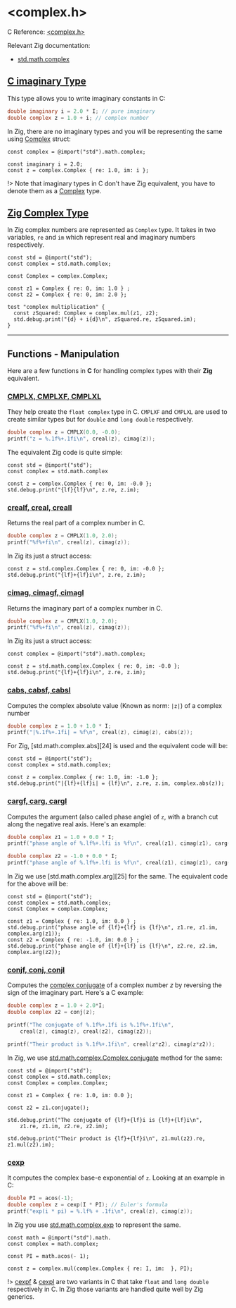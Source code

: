 # \<complex.h\>

C Reference: [\<complex.h\>][0]

Relevant Zig documentation:
- [std.math.complex][20]

## [C imaginary Type][1]

This type allows you to write imaginary constants in C:

```c
double imaginary i = 2.0 * I; // pure imaginary
double complex z = 1.0 + i; // complex number
```

In Zig, there are no imaginary types and you will be representing
the same using [Complex](#zig-complex-type) struct:

```zig
const complex = @import("std").math.complex;

const imaginary i = 2.0;
const z = complex.Complex { re: 1.0, im: i };
```

!>  Note that imaginary types in C don't have Zig equivalent, you have to denote them as
a [Complex](#zig-complex-type) type.


## [Zig Complex Type][21]

In Zig complex numbers are represented as `Complex` type.
It takes in two variables, `re` and `im` which represent real and imaginary
numbers respectively.

```zig
const std = @import("std");
const complex = std.math.complex;

const Complex = complex.Complex;

const z1 = Complex { re: 0, im: 1.0 } ;
const z2 = Complex { re: 0, im: 2.0 };

test "complex multiplication" {
  const zSquared: Complex = complex.mul(z1, z2);
  std.debug.print("{d} + i{d}\n", zSquared.re, zSquared.im);
}
```
---

## Functions - Manipulation

Here are a few functions in __C__ for handling complex types with their __Zig__ equivalent. 

### [CMPLX, CMPLXF, CMPLXL][2]

They help create the `float complex` type in C. `CMPLXF` and `CMPLXL` are used to create
similar types but for `double` and `long double` respectively.

```c
double complex z = CMPLX(0.0, -0.0);
printf("z = %.1f%+.1fi\n", creal(z), cimag(z));
```
The equivalent Zig code is quite simple:

```zig
const std = @import("std");
const complex = std.math.complex

const z = complex.Complex { re: 0, im: -0.0 };
std.debug.print("{lf}{lf}\n", z.re, z.im);
```

### [crealf, creal, creall][3]

Returns the real part of a complex number in C. 

```c
double complex z = CMPLX(1.0, 2.0);
printf("%f%+fi\n", creal(z), cimag(z));
```

In Zig its just a struct access:

```zig
const z = std.complex.Complex { re: 0, im: -0.0 };
std.debug.print("{lf}+{lf}i\n", z.re, z.im);
```

### [cimag, cimagf, cimagl][4]

Returns the imaginary part of a complex number in C. 

```c
double complex z = CMPLX(1.0, 2.0);
printf("%f%+fi\n", creal(z), cimag(z));
```

In Zig its just a struct access:

```zig
const complex = @import("std").math.complex;

const z = std.math.complex.Complex { re: 0, im: -0.0 };
std.debug.print("{lf}+{lf}i\n", z.re, z.im);
```

### [cabs, cabsf, cabsl][5]

Computes the complex absolute value (Known as norm: `|z|`) of a complex number

```c
double complex z = 1.0 + 1.0 * I;
printf("|%.1f%+.1fi| = %f\n", creal(z), cimag(z), cabs(z));
```

For Zig, [std.math.complex.abs][24] is used and the equivalent code will be:

```zig
const std = @import("std");
const complex = std.math.complex;

const z = complex.Complex { re: 1.0, im: -1.0 };
std.debug.print("|{lf}+{lf}i| = {lf}\n", z.re, z.im, complex.abs(z));
```

### [cargf, carg, cargl][6]

Computes the argument (also called phase angle) of `z`, with a branch cut along
the negative real axis. Here's an example:

```c
double complex z1 = 1.0 + 0.0 * I;
printf("phase angle of %.lf%+.lfi is %f\n", creal(z1), cimag(z1), carg(z1));

double complex z2 = -1.0 + 0.0 * I;
printf("phase angle of %.lf%+.lfi is %f\n", creal(z1), cimag(z1), carg(z1));
```

In Zig we use [std.math.complex.arg][25] for the same. The equivalent code for the above
will be:

```zig
const std = @import("std");
const complex = std.math.complex;
const Complex = complex.Complex;

const z1 = Complex { re: 1.0, im: 0.0 } ;
std.debug.print("phase angle of {lf}+{lf} is {lf}\n", z1.re, z1.im, complex.arg(z1));
const z2 = Complex { re: -1.0, im: 0.0 } ;
std.debug.print("phase angle of {lf}+{lf} is {lf}\n", z2.re, z2.im, complex.arg(z2));
```

### [conjf, conj, conjl][7]

Computes the [complex conjugate][40] of a complex number _z_ by reversing the sign of the imaginary part.
Here's a C example:

```c
double complex z = 1.0 + 2.0*I;
double complex z2 = conj(z);

printf("The conjugate of %.1f%+.1fi is %.1f%+.1fi\n",
    creal(z), cimag(z), creal(z2), cimag(z2));

printf("Their product is %.1f%+.1fi\n", creal(z*z2), cimag(z*z2));
```

In Zig, we use [std.math.complex.Complex.conjugate][23] method for the same:

```zig
const std = @import("std");
const complex = std.math.complex;
const Complex = complex.Complex;

const z1 = Complex { re: 1.0, im: 0.0 };

const z2 = z1.conjugate();

std.debug.print("The conjugate of {lf}+{lf}i is {lf}+{lf}i\n",
    z1.re, z1.im, z2.re, z2.im);

std.debug.print("Their product is {lf}+{lf}i\n", z1.mul(z2).re, z1.mul(z2).im);
```

### [cexp][4]

It computes the complex base-e exponential of `z`. Looking at an example in C:

```c
double PI = acos(-1);
double complex z = cexp(I * PI); // Euler's formula
printf("exp(i * pi) = %.lf% + .1fi\n", creal(z), cimag(z));
```

In Zig you use [std.math.complex.exp][22] to represent the same.

```zig
const math = @import("std").math. 
const complex = math.complex;

const PI = math.acos(- 1);

const z = complex.mul(complex.Complex { re: I, im:  }, PI);
```

!> [cexpf][3] & [cexpl][3] are two variants in C that take `float` and `long double` respectively in C. In Zig those variants
are handled quite well by Zig generics.

<!-- C reference links -->
[0]: https://en.cppreference.com/w/c/numeric/complex "C -Complex"
[1]: https://en.cppreference.com/w/c/numeric/complex/imaginary "C -Imaginary"
[2]: https://en.cppreference.com/w/c/numeric/complex/CMPLX
[3]: https://en.cppreference.com/w/c/numeric/complex/creal
[4]: https://en.cppreference.com/w/c/numeric/complex/cimag
[5]: https://en.cppreference.com/w/c/numeric/complex/cabs
[6]: https://en.cppreference.com/w/c/numeric/complex/carg
[7]: https://en.cppreference.com/w/c/numeric/complex/conj

<!-- Zig stdlib doc links -->
[20]: https://ziglang.org/documentation/master/std/#std;math.complex
[21]: https://ziglang.org/documentation/master/std/#std;math.complex.Complex 
[22]: https://ziglang.org/documentation/master/std/#std;math.complex.exp
[23]: https://ziglang.org/documentation/master/std/#std;math.complex.Complex.conjugate

<!-- Other external links -->
[40]: https://en.wikipedia.org/wiki/Complex_conjugate
